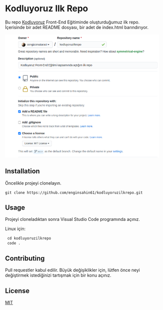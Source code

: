 # Kodluyoruz Ilk Repo

Bu repo [Kodluyoruz](www.patika.dev) Front-End Eğitiminde oluşturduğumuz ilk repo. İçerisinde bir adet README dosyası, bir adet de index.html barındırıyor.

![kodluyoruz](https://raw.githubusercontent.com/Kodluyoruz/taskforce/main/git/odev1/figures/github.png)

## Installation

Öncelikle projeyi clonelayın. 
```
git clone https://github.com/enginsahin61/kodluyoruzilkrepo.git
```
## Usage

Projeyi cloneladıktan sonra Visual Studio Code programında açınız.

Linux için:
```
 cd kodluyoruzilkrepo
 code .
```

## Contributing  

Pull requestler kabul edilir. Büyük değişiklikler için, lütfen önce neyi değiştirmek istediğinizi tartışmak için bir konu açınız.

## License

[MIT](http://choosealicense.com/licenses/mit/)





